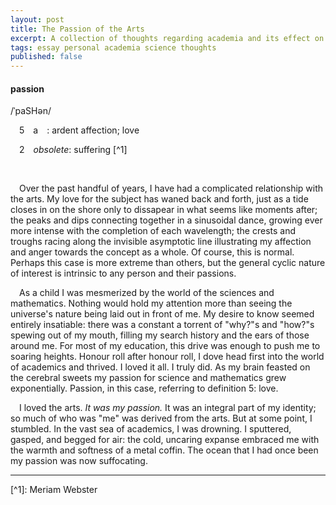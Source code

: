 ```yaml
---
layout: post
title: The Passion of the Arts
excerpt: A collection of thoughts regarding academia and its effect on scientific and mathematical interest.
tags: essay personal academia science thoughts
published: false
---
```


#### passion
/ˈpaSHən/

&emsp;5&emsp;a&emsp;: ardent affection; love

&emsp;2&emsp;*obsolete*: suffering [^1]

<br/>

&emsp;Over the past handful of years, I have had a complicated relationship with the arts. My love for the subject has waned back and forth, just as a tide closes in on the shore only to dissapear in what seems like moments after; the peaks and dips connecting together in a sinusoidal dance, growing ever more intense with the completion of each wavelength; the crests and troughs racing along the invisible asymptotic line illustrating my affection and anger towards the concept as a whole. Of course, this is normal. Perhaps this case is more extreme than others, but the general cyclic nature of interest is intrinsic to any person and their passions. 

&emsp;As a child I was mesmerized by the world of the sciences and mathematics. Nothing would hold my attention more than seeing the universe's nature being laid out in front of me. My desire to know seemed entirely insatiable: there was a constant a torrent of "why?"s and "how?"s spewing out of my mouth, filling my search history and the ears of those around me. For most of my education, this drive was enough to push me to soaring heights. Honour roll after honour roll, I dove head first into the world of academics and thrived. I loved it all. I truly did. As my brain feasted on the cerebral sweets my passion for science and mathematics grew exponentially. Passion, in this case, referring to definition 5: love.

&emsp;I loved the arts. *It was my passion.* It was an integral part of my identity; so much of who was "me" was derived from the arts. But at some point, I stumbled. In the vast sea of academics, I was drowning. I sputtered, gasped, and begged for air: the cold, uncaring expanse embraced me with the warmth and softness of a metal coffin. The ocean that I had once been my passion was now suffocating.
<hr>
[^1]: Meriam Webster 